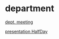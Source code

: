 # department

[dept. meeting](http://janboone.github.io/department/department_meeting_HalfDay_2023.html)

[presentation HalfDay](http://janboone.github.io/department/presentation_HalfDay_2023.html)

